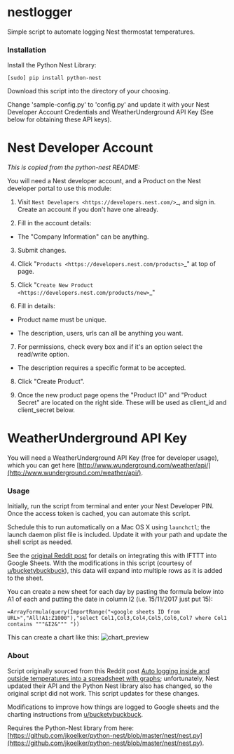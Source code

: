 # nestlogger
Simple script to automate logging Nest thermostat temperatures.

### Installation
Install the Python Nest Library:

    [sudo] pip install python-nest

Download this script into the directory of your choosing.

Change 'sample-config.py' to 'config.py' and update it with your Nest Developer Account Credentials and WeatherUnderground API Key (See below for obtaining these API keys).

Nest Developer Account
=======================

*This is copied from the python-nest README:*

You will need a Nest developer account, and a Product on the Nest developer portal to use this module:

1. Visit `Nest Developers <https://developers.nest.com/>`_, and sign in. Create an account if you don't have one already.

2. Fill in the account details:

  - The "Company Information" can be anything.

3. Submit changes.

4. Click "`Products <https://developers.nest.com/products>`_" at top of page.

5. Click "`Create New Product <https://developers.nest.com/products/new>`_"

6. Fill in details:

  - Product name must be unique.

  - The description, users, urls can all be anything you want.

7. For permissions, check every box and if it's an option select the read/write option.

  - The description requires a specific format to be accepted.

8. Click "Create Product".

9. Once the new product page opens the "Product ID" and "Product Secret" are located on the right side. These will be used as client_id and client_secret below.

WeatherUnderground API Key
==========================

You will need a WeatherUnderground API Key (free for developer usage), which you can get here [http://www.wunderground.com/weather/api/](http://www.wunderground.com/weather/api/).

### Usage

Initially, run the script from terminal and enter your Nest Developer PIN. Once the access token is cached, you can automate this script.

Schedule this to run automatically on a Mac OS X using `launchctl`; the launch daemon plist file is included. Update it with your path and update the shell script as needed.

See the [original Reddit post](https://www.reddit.com/r/Nest/comments/56gdnu/auto_logging_inside_and_outside_temperatures_into/) for details on integrating this with IFTTT into Google Sheets. With the modifications in this script (courtesy of [u/bucketybuckbuck](https://www.reddit.com/user/bucketybuckbuck)), this data will expand into multiple rows as it is added to the sheet.

You can create a new sheet for each day by pasting the formula below into A1 of each and putting the date in column I2 (i.e. 15/11/2017 just put 15):

```=ArrayFormula(query(ImportRange("<google sheets ID from URL>","All!A1:Z1000"),"select Col1,Col3,Col4,Col5,Col6,Col7 where Col1 contains """&I2&""" "))```

This can create a chart like this:
![chart_preview](https://user-images.githubusercontent.com/3252725/32892824-17150974-ca9d-11e7-9816-541c0299b777.png)


### About
Script originally sourced from this Reddit post [Auto logging inside and outside temperatures into a spreadsheet with graphs](https://www.reddit.com/r/Nest/comments/56gdnu/auto_logging_inside_and_outside_temperatures_into/); unfortunately, Nest updated their API and the Python Nest library also has changed, so the original script did not work. This script updates for these changes.

Modifications to improve how things are logged to Google sheets and the charting instructions from [u/bucketybuckbuck](https://www.reddit.com/user/bucketybuckbuck).

Requires the Python-Nest library from here: [https://github.com/jkoelker/python-nest/blob/master/nest/nest.py](https://github.com/jkoelker/python-nest/blob/master/nest/nest.py).

